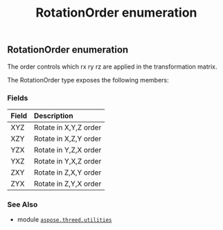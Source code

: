 ﻿---
title: RotationOrder enumeration
second_title: Aspose.3D for Python via .NET API References
description: 
type: docs
weight: 260
url: /aspose.threed.utilities/rotationorder/
is_root: false
---

## RotationOrder enumeration

The order controls which rx ry rz are applied in the transformation matrix.



The RotationOrder type exposes the following members:

### Fields
| Field | Description |
| :- | :- |
| XYZ | Rotate in X,Y,Z order |
| XZY | Rotate in X,Z,Y order |
| YZX | Rotate in Y,Z,X order |
| YXZ | Rotate in Y,X,Z order |
| ZXY | Rotate in Z,X,Y order |
| ZYX | Rotate in Z,Y,X order |



### See Also
* module [`aspose.threed.utilities`](..)
